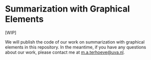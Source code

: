 # Summarization with Graphical Elements

[WIP]

We will publish the code of our work on summarization with graphical elements in this repository. In the meantime, if you have any questions about our work, please contact me at m.a.terhoeve@uva.nl.
